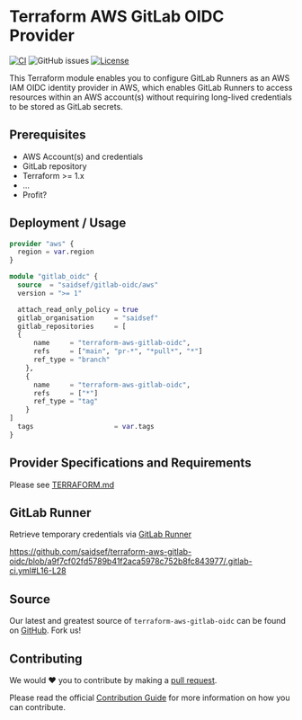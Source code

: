 # Terraform AWS GitLab OIDC Provider
[![CI](https://github.com/saidsef/terraform-aws-gitlab-oidc/actions/workflows/ci.yaml/badge.svg)](#deployment--usage) ![GitHub issues](https://img.shields.io/github/issues-raw/saidsef/terraform-aws-gitlab-oidc) [![License](https://img.shields.io/badge/License-Apache_2.0-blue.svg)](./LICENSE.md)

This Terraform module enables you to configure GitLab Runners as an AWS IAM OIDC identity provider in AWS, which enables GitLab Runners to access resources within an AWS account(s) without requiring long-lived credentials to be stored as GitLab secrets.

## Prerequisites

- AWS Account(s) and credentials
- GitLab repository
- Terraform >= 1.x
- ...
- Profit?

## Deployment / Usage

```terraform
provider "aws" {
  region = var.region
}

module "gitlab_oidc" {
  source  = "saidsef/gitlab-oidc/aws"
  version = ">= 1"

  attach_read_only_policy = true
  gitlab_organisation     = "saidsef"
  gitlab_repositories     = [
  {
      name     = "terraform-aws-gitlab-oidc",
      refs     = ["main", "pr-*", "*pull*", "*"]
      ref_type = "branch"
    },
    {
      name     = "terraform-aws-gitlab-oidc",
      refs     = ["*"]
      ref_type = "tag"
    }
]
  tags                    = var.tags
}
```

## Provider Specifications and Requirements

Please see [TERRAFORM.md](./TERRAFORM.md)

## GitLab Runner

Retrieve temporary credentials via [GitLab Runner](https://github.com/saidsef/terraform-aws-gitlab-oidc/blob/a9f7cf02fd5789b41f2aca5978c752b8fc843977/.gitlab-ci.yml#L16-L28)

https://github.com/saidsef/terraform-aws-gitlab-oidc/blob/a9f7cf02fd5789b41f2aca5978c752b8fc843977/.gitlab-ci.yml#L16-L28

## Source

Our latest and greatest source of `terraform-aws-gitlab-oidc` can be found on [GitHub](https://github.com/saidsef/terraform-aws-gitlab-oidc/). Fork us!

## Contributing

We would :heart: you to contribute by making a [pull request](https://github.com/saidsef/terraform-aws-gitlab-oidc/pulls).

Please read the official [Contribution Guide](./CONTRIBUTING.md) for more information on how you can contribute.
